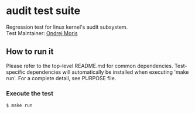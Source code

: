 # audit test suite 
Regression test for linux kernel's audit subsystem. \
Test Maintainer: [Ondrej Moris](mailto:omoris@redhat.com)

## How to run it
Please refer to the top-level README.md for common dependencies. Test-specific dependencies will automatically be installed when executing 'make run'. For a complete detail, see PURPOSE file.

### Execute the test
```bash
$ make run
```
